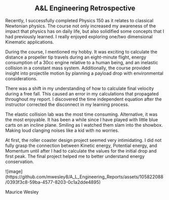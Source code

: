 <h2 align=center>A&L Engineering Retrospective</h2>
<p>Recently, I successfully completed Physics 150 as it relates to classical Newtonian physics. The course not only increased my awareness of the impact that physics has on daily life, but also solidified some concepts that I had previously learned. I really enjoyed exploring one/two dimensional Kinematic applications.</p>
</brk>
<p>During the course, I mentioned my hobby. It was exciting to calculate the distance a propeller tip travels during an eight-minute flight, energy consumption of a 30cc engine relative to a human being, and an inelastic collision in a constant mass system. Additionally, the course provided insight into projectile motion by planning a payload drop with environmental considerations.</p>
</brk>
<p>There was a shift in my understanding of how to calculate final velocity during a free fall. This caused an error in my calculations that propagated throughout my report. I discovered the time independent equation after the instructor corrected the disconnect in my learning process.</p>
</brk>
<p>The elastic collision lab was the most time consuming. Alternative, it was the most enjoyable. It has been a while since I have played with little blue carts on an incline plane. Smiling as I watched them slam into the showbox. Making loud clanging noises like a kid with no worries.</p>
</brk>
<p>At first, the roller coaster design project seemed very intimidating. I did not fully grasp the connection between Kinetic energy, Potential energy, and Momentum until after I had to calculate the values for the initial drop and first peak. The final project helped me to better understand energy conservation.</p>
</brk>
<img>![image](https://github.com/mwesley8/A_L_Engineering_Reports/assets/105822088/0393f3c8-59ba-4577-8203-0c1a2dde4895)</img>
</brk>
<p>Maurice Wesley</p>
